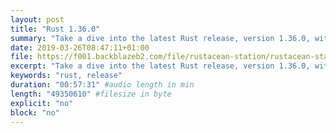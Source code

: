 ```yaml
---
layout: post
title: "Rust 1.36.0"
summary: "Take a dive into the latest Rust release, version 1.36.0, with Ben and Jon"
date: 2019-03-26T08:47:11+01:00
file: https://f001.backblazeb2.com/file/rustacean-station/rustacean-station-e001-rust-1.36.0.ogg
excerpt: "Take a dive into the latest Rust release, version 1.36.0, with Ben and Jon"
keywords: "rust, release"
duration: "00:57:31" #audio length in min
length: "49350610" #filesize in byte
explicit: "no"
block: "no"
---
```

